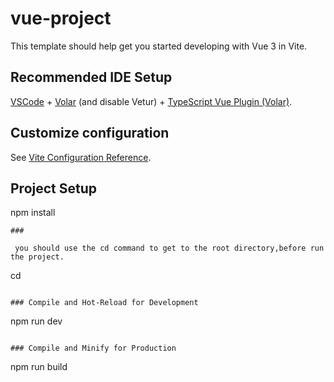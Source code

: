 # vue-project

This template should help get you started developing with Vue 3 in Vite.

## Recommended IDE Setup

[VSCode](https://code.visualstudio.com/) + [Volar](https://marketplace.visualstudio.com/items?itemName=Vue.volar) (and disable Vetur) + [TypeScript Vue Plugin (Volar)](https://marketplace.visualstudio.com/items?itemName=Vue.vscode-typescript-vue-plugin).

## Customize configuration

See [Vite Configuration Reference](https://vitejs.dev/config/).

## Project Setup


npm install
```
###

 you should use the cd command to get to the root directory,before run the project.

```
cd <your project>
```

### Compile and Hot-Reload for Development

```
npm run dev
```

### Compile and Minify for Production

```
npm run build
```
